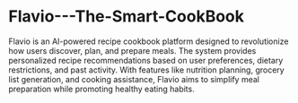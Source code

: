 # Flavio---The-Smart-CookBook
Flavio is an AI-powered recipe cookbook platform designed to
revolutionize how users discover, plan, and prepare meals. The system
provides personalized recipe recommendations based on user
preferences, dietary restrictions, and past activity. With features like
nutrition planning, grocery list generation, and cooking assistance,
Flavio aims to simplify meal preparation while promoting healthy eating
habits.
